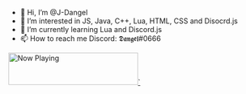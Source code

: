 - 👋 Hi, I’m @J-Dangel
- 👀 I’m interested in JS, Java, C++, Lua, HTML, CSS and Disocrd.js
- 🌱 I’m currently learning Lua and Discord.js
- 📫 How to reach me Discord: 𝕯𝖆𝖓𝖌𝖊𝖑#0666

<a href="https://spotify-bwo9g6r83-j-dangel.vercel.app/now-playing?open">
    <img src="https://spotify-bwo9g6r83-j-dangel.vercel.app/now-playing" width="256" height="64" alt="Now Playing">`
</a>
